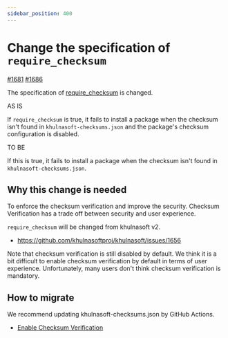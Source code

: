 ```yaml
---
sidebar_position: 400
---
```


# Change the specification of `require_checksum`

[#1681](https://github.com/khulnasoftproj/khulnasoft/issues/1681) [#1686](https://github.com/khulnasoftproj/khulnasoft/pull/1686) 

The specification of [require_checksum](/docs/reference/config/checksum) is changed.

AS IS

If `require_checksum` is true, it fails to install a package when the checksum isn't found in `khulnasoft-checksums.json` and the package's checksum configuration is disabled.

TO BE

If this is true, it fails to install a package when the checksum isn't found in `khulnasoft-checksums.json`.

## Why this change is needed

To enforce the checksum verification and improve the security.
Checksum Verification has a trade off between security and user experience.

`require_checksum` will be changed from khulnasoft v2.

- https://github.com/khulnasoftproj/khulnasoft/issues/1656

Note that checksum verification is still disabled by default.
We think it is a bit difficult to enable checksum verification by default in terms of user experience.
Unfortunately, many users don't think checksum verification is mandatory.

## How to migrate

We recommend updating khulnasoft-checksums.json by GitHub Actions.

- [Enable Checksum Verification](/docs/guides/checksum)
